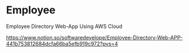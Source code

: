 # Employee
Employee Directory Web-App Using AWS Cloud

https://www.notion.so/softwaredevelope/Employee-Directory-Web-APP-441b753812684dcfa66ba5efb919c972?pvs=4
